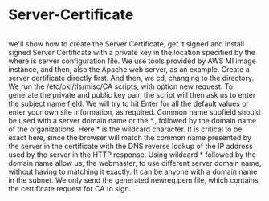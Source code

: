 # Server-Certificate


<img src=""> 


we'll show how to create the Server Certificate, get it signed and
install signed Server Certificate with a private key
in the location specified by the where is server configuration file.
We use tools provided by AWS MI image instance,
and then, also the Apache web server, as an example.
Create a server certificate directly first.
And then, we cd, changing to the directory.
We run the /etc/pki/tls/misc/CA scripts,
with option new request.
To generate the private and public key pair,
the script will then ask us to enter the subject name field.
We will try to hit Enter for all the default values or
enter your own site information, as required.
Common name subfield should be used
with a server domain name or the *.,
followed by the domain name of the organizations.
Here * is the wildcard character.
It is critical to be exact here, since the browser
will match the common name presented by the server
in the certificate with the DNS reverse lookup of
the IP address used by the server in the HTTP response.
Using wildcard * followed by the domain name allow us,
the webmaster, to use different server domain name,
without having to matching it exactly.
It can be anyone with a domain name in the subnet.
We only send the generated newreq.pem file,
which contains the certificate request for CA to sign. 

